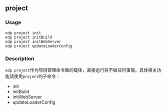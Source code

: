 project
---------

### Usage

    edp project init
    edp project initBuild
    edp project initWebServer
    edp project updateLoaderConfig
    
### Description

`edp project`作为项目管理命令集的载体，直接运行将不做任何事情。具体相关功能请使用`project`的子命令：

- init
- initBuild
- initWebServer
- updateLoaderConfig
